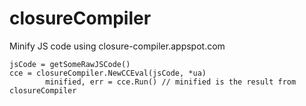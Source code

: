 # closureCompiler
Minify JS code using closure-compiler.appspot.com

````
jsCode = getSomeRawJSCode()
cce = closureCompiler.NewCCEval(jsCode, *ua)
		minified, err = cce.Run() // minified is the result from closureCompiler
````